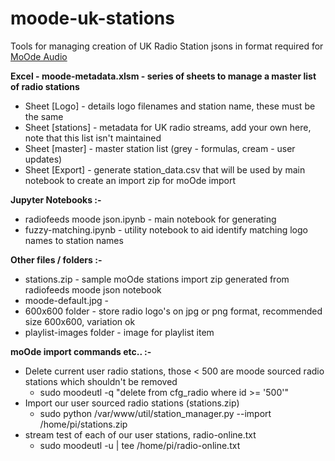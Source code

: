 # moode-uk-stations
Tools for managing creation of UK Radio Station jsons in format required for [MoOde Audio](https://moodeaudio.org/)

**Excel - moode-metadata.xlsm - series of sheets to manage a master list of radio stations**

 - Sheet [Logo] - details logo filenames and station name, these must be
   the same
 - Sheet [stations] - metadata for UK radio streams, add your own here,
   note that this list isn't maintained
 - Sheet [master] - master station list (grey - formulas, cream - user updates)
 - Sheet [Export] - generate station_data.csv that will be used by main notebook to create an import zip for moOde import

**Jupyter Notebooks :-**
 - radiofeeds moode json.ipynb - main notebook for generating
 - fuzzy-matching.ipynb - utility notebook to aid identify
   matching logo names to station names

**Other files / folders :-**
 - stations.zip - sample moOde stations import zip generated from
   radiofeeds moode json notebook
 - moode-default.jpg -
 - 600x600 folder - store radio logo's on jpg or png format, recommended size 600x600, variation ok
 - playlist-images folder - image for playlist item

**moOde import commands etc.. :-**
 * Delete current user radio stations, those < 500 are moode sourced radio stations which shouldn't be removed
   * sudo moodeutl -q "delete from cfg_radio where id >= '500'"
 * Import our user sourced radio stations (stations.zip)
   * sudo python /var/www/util/station_manager.py --import /home/pi/stations.zip
 * stream test of each of our user stations, radio-online.txt
   * sudo moodeutl -u | tee /home/pi/radio-online.txt
